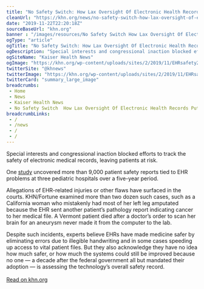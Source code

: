 ```yaml
--- 
title: "No Safety Switch: How Lax Oversight Of Electronic Health Records Puts Patients At Risk"
cleanUrl: "https://khn.org/news/no-safety-switch-how-lax-oversight-of-electronic-health-records-puts-patients-at-risk/"
date: "2019-11-22T22:20:18Z"
sourceBaseUrl: "khn.org"
banner : "/images/resources/No Safety Switch How Lax Oversight Of Electronic Health Records Puts Patients At Risk.png"
ogType: "article"
ogTitle: "No Safety Switch: How Lax Oversight Of Electronic Health Records Puts Patients At Risk"
ogDescription: "Special interests and congressional inaction blocked efforts to track the safety of electronic medical records, leaving patients at risk."
ogSiteName: "Kaiser Health News"
ogImage: "https://khn.org/wp-content/uploads/sites/2/2019/11/EHRsafety2.jpg"
twitterSite: "@khnews"
twitterImage: "https://khn.org/wp-content/uploads/sites/2/2019/11/EHRsafety2.jpg?w=640"
twitterCard: "summary_large_image"
breadcrumbs:
 - Home
 - News
 - Kaiser Health News
 - No Safety Switch  How Lax Oversight Of Electronic Health Records Puts Patients At Risk
breadcrumbLinks:
 - / 
 - /news
 - /
 - / 
---
```

<p>Special interests and congressional inaction blocked efforts to track the safety of electronic medical records, leaving patients at risk.</p><p>One <a href="https://www.healthaffairs.org/doi/10.1377/hlthaff.2018.0699">study</a> uncovered more than 9,000 patient safety reports tied to EHR problems at three pediatric hospitals over a five-year period.</p><p>Allegations of EHR-related injuries or other flaws have surfaced in the courts. KHN/Fortune examined more than two dozen such cases, such as a California woman who mistakenly had most of her left leg amputated because the EHR sent another patient’s pathology report indicating cancer to her medical file. A Vermont patient died after a doctor’s order to scan her brain for an aneurysm never made it from the computer to the lab.</p><p>Despite such incidents, experts believe EHRs have made medicine safer by eliminating errors due to illegible handwriting and in some cases speeding up access to vital patient files. But they also acknowledge they have no idea how much safer, or how much the systems could still be improved because no one — a decade after the federal government all but mandated their adoption — is assessing the technology’s overall safety record.<br><br><a href="https://khn.org/news/no-safety-switch-how-lax-oversight-of-electronic-health-records-puts-patients-at-risk/">Read on khn.org</a></p>

